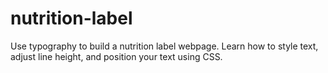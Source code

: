 # nutrition-label
Use typography to build a nutrition label webpage. Learn how to style text, adjust line height, and position your text using CSS.
